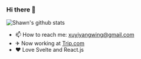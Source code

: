 ### Hi there 👋

![Shawn's github stats](https://github-readme-stats.vercel.app/api?username=InfiniteXyy)

- 📫 How to reach me: xuyiyangwing@gmail.com
- ✈ Now working at [Trip.com](https://trip.com/flights)
- ❤ Love Svelte and React.js

